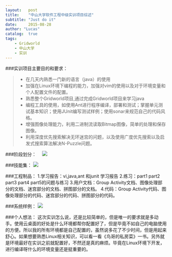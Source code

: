 ```yaml
---
layout:   post
title:    "中山大学软件工程中级实训项目综述"
subtitle: "Just do it"
date:     2015-08-28
author: "Lucas"
catalog:  true
tags:
    - Gridworld
    - 中山大学
    - 实训
---
```


###实训项目主要目的和要求：
>* 在几天内熟悉一门新的语言（java）的使用
>* 加强在Linux环境下编程的能力，加强对vim的使用以及对于环境变量和个人配置文件的配置。
>* 熟悉整个Gridworld项目,通过完成Gridworld项目来学习java
>* 编程工具的使用，如使用Ant进行程序编译，部署和测试；掌握单元测试基本知识；使用JUnit编写测试样例；使用sonar来规范自己的代码风格。
>* 增强图像处理能力，利用二进制流读取Bitmap图像，简单的处理和保存图像。
>* 利用深度优先搜索解决无环迷宫的问题，以及使用广度优先搜索以及启发式搜索算法解决N-Puzzle问题。

###阶段划分：
　![](http://7xlde2.com1.z0.glb.clouddn.com/中山大学软件工程中级实训项目启动阶段划分.PNG)


<!--more-->

###技能集：
![](http://7xlde2.com1.z0.glb.clouddn.com/中山大学软件工程中级实训项目启动技能集.png)

###工程制品：
    1.学习报告：vi,java,ant 和junit 学习报告
    2.练习：part1 part2 part3 part4 part5的问题与练习
    3.用户文档：Group Activity文档、图像处理部分的文档、迷宫部分的文档、拼图部分的文档。
    4.代码：Group Activity代码、图像处理部分的代码、迷宫部分的代码、拼图部分的代码。

###系统样例：
![](http://7xlde2.com1.z0.glb.clouddn.com/中山大学软件工程中级实训项目启动系统样例.PNG)

###个人想法：
这次实训怎么说，还是比较简单的，但是唯一的要求就是多动手。使用云桌面的好处是什么环境都帮你配置好了，但是毕竟不如自己的电脑使用的方便。所以我的所有环境都是自己配置的，虽然说多花了不少时间，但是用起来舒心。如果想要熟悉Linux相关知识，可以看一看《鸟哥的私房菜》一书。另外就是环境最好在实训之前就配置好，不然还是真的麻烦。毕竟在Linux环境下开发，进行编译呀什么的环境变量还是挺重要的。